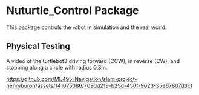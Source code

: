 # Nuturtle_Control Package

This package controls the robot in simulation and the real world.

## Physical Testing

A video of the turtlebot3 driving forward (CCW), in reverse (CW), and stopping along a circle with radius 0.3m.

https://github.com/ME495-Navigation/slam-project-henryburon/assets/141075086/709dd219-b25d-450f-9623-35e67807d3cf

